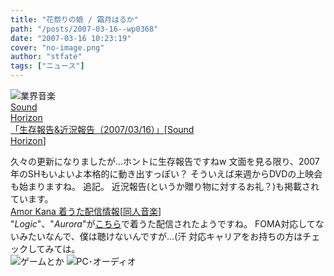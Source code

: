 ```yaml
---
title: "花祭りの娘 / 霜月はるか"
path: "/posts/2007-03-16--wp0368"
date: "2007-03-16 10:23:19"
cover: "no-image.png"
author: "stfate"
tags: ["ニュース"]
---
```


<style type="text/css">
<!--
p {white-space: pre-wrap};
-->
</style>

<span class="category"><img src="http://stfate.net/img/category1.jpg" alt="業界音楽"></span>
<a class="topics" href="http://sound-horizon.net/" target="_blank">Sound Horizon 「生存報告&近況報告（2007/03/16）」</a><span class="junre">[<a href="http://sound-horizon.net/" target="_blank">Sound Horizon</a>]</span>
<div class="news">久々の更新になりましたが…ホントに生存報告ですねw
文面を見る限り、2007年のSHもいよいよ本格的に動き出すっぽい？
そういえば来週からDVDの上映会も始まりますね。
追記。
近況報告(というか贈り物に対するお礼？)も掲載されています。</div>
<a class="topics" href="http://amorkana.jp/" target="_blank">Amor Kana 着うた配信情報</a><span class="junre">[<a href="" target="_blank">同人音楽</a>]</span>
<div class="news">"<em>Logic</em>"、"<em>Aurora</em>"が<a href="http://indiescafe.jp/" target="_blank">こちら</a>で着うた配信されたようですね。
FOMA対応してないみたいなんで、僕は聴けないんですが…(汗
対応キャリアをお持ちの方はチェックしてみては。</div>
<span class="category"><img src="http://stfate.net/img/category2.jpg" alt="ゲームとか"></span>
<span class="category"><img src="http://stfate.net/img/category3.jpg" alt="PC･オーディオ"></span>
